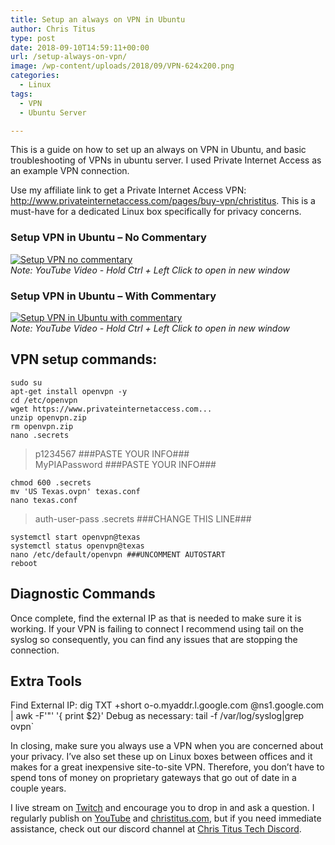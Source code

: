 ```yaml
---
title: Setup an always on VPN in Ubuntu
author: Chris Titus
type: post
date: 2018-09-10T14:59:11+00:00
url: /setup-always-on-vpn/
image: /wp-content/uploads/2018/09/VPN-624x200.png
categories:
  - Linux
tags:
  - VPN
  - Ubuntu Server

---
```

This is a guide on how to set up an always on VPN in Ubuntu, and basic troubleshooting of VPNs in ubuntu server. I used Private Internet Access as an example VPN connection.<!--more-->
  
Use my affiliate link to get a Private Internet Access VPN: <http://www.privateinternetaccess.com/pages/buy-vpn/christitus>. This is a must-have for a dedicated Linux box specifically for privacy concerns.

### Setup VPN in Ubuntu &#8211; No Commentary

[![Setup VPN no commentary](https://img.youtube.com/vi/KrNgZPzHNeA/0.jpg)](https://www.youtube.com/watch?v=KrNgZPzHNeA)  
_Note: YouTube Video - Hold Ctrl + Left Click to open in new window_

### Setup VPN in Ubuntu &#8211; With Commentary

[![Setup VPN in Ubuntu with commentary](https://img.youtube.com/vi/tHEd3fFfGpM/0.jpg)](https://www.youtube.com/watch?v=tHEd3fFfGpM)  
_Note: YouTube Video - Hold Ctrl + Left Click to open in new window_

## VPN setup commands:

```
sudo su
apt-get install openvpn -y
cd /etc/openvpn
wget https://www.privateinternetaccess.com...
unzip openvpn.zip
rm openvpn.zip
nano .secrets
```
>p1234567      ###PASTE YOUR INFO###  
>MyPIAPassword ###PASTE YOUR INFO###  
```
chmod 600 .secrets
mv 'US Texas.ovpn' texas.conf
nano texas.conf
```
>auth-user-pass .secrets ###CHANGE THIS LINE###  
```
systemctl start openvpn@texas
systemctl status openvpn@texas
nano /etc/default/openvpn ###UNCOMMENT AUTOSTART
reboot
```

## Diagnostic Commands
Once complete, find the external IP as that is needed to make sure it is working. If your VPN is failing to connect I recommend using tail on the syslog so consequently, you can find any issues that are stopping the connection.

## Extra Tools
Find External IP: dig TXT +short o-o.myaddr.l.google.com @ns1.google.com | awk -F'"' '{ print $2}'
Debug as necessary: tail -f /var/log/syslog|grep ovpn`

In closing, make sure you always use a VPN when you are concerned about your privacy. I&#8217;ve also set these up on Linux boxes between offices and it makes for a great inexpensive site-to-site VPN. Therefore, you don&#8217;t have to spend tons of money on proprietary gateways that go out of date in a couple years.

I live stream on [Twitch][1] and encourage you to drop in and ask a question. I regularly publish on [YouTube][2] and [christitus.com][3], but if you need immediate assistance, check out our discord channel at [Chris Titus Tech Discord][4].

 [1]: https://twitch.tv/christitustech
 [2]: https://www.youtube.com/c/ChrisTitusTech
 [3]: https://www.christitus.com/
 [4]: https://www.christitus.com/discord

